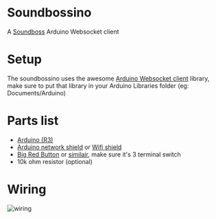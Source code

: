 Soundbossino
============
A [Soundboss](https://github.com/dkln/soundboss) Arduino Websocket client

Setup
=====
The soundbossino uses the awesome [Arduino Websocket client](https://github.com/krohling/ArduinoWebsocketClient) library, make sure to put that library in your Arduino Libraries folder (eg: Documents/Arduino)

Parts list
==========
- [Arduino (R3)](http://www.pieterfloris.nl/shop/product.php?id_product=485)
- [Arduino network shield](http://www.pieterfloris.nl/shop/product.php?id_product=101) or [Wifi shield](http://www.pieterfloris.nl/shop/product.php?id_product=808)
- [Big Red Button](http://www.pieterfloris.nl/shop/product.php?id_product=162) or [similair](http://www.pieterfloris.nl/shop/product.php?id_product=167), make sure it's 3 terminal switch
- 10k ohm resistor (optional)

Wiring
======
![wiring](https://raw.github.com/svdgraaf/soundbossino/master/sketch.png)